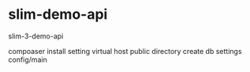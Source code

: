 # slim-demo-api
slim-3-demo-api

compoaser install
setting virtual host public directory
create db settings config/main
